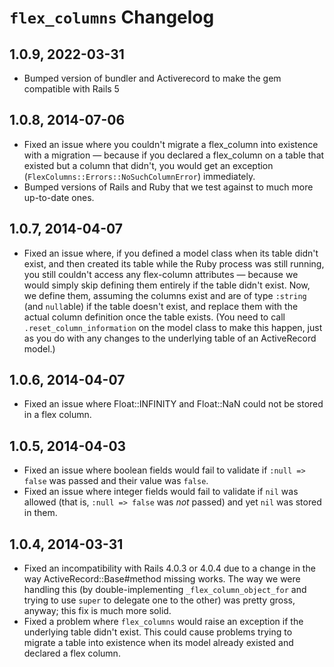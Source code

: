 # `flex_columns` Changelog

## 1.0.9, 2022-03-31

* Bumped version of bundler and Activerecord to make the gem compatible with Rails 5

## 1.0.8, 2014-07-06

* Fixed an issue where you couldn't migrate a flex_column into existence with a migration &mdash; because if you
declared a flex_column on a table that existed but a column that didn't, you would get an exception
(`FlexColumns::Errors::NoSuchColumnError`) immediately.
* Bumped versions of Rails and Ruby that we test against to much more up-to-date ones.

## 1.0.7, 2014-04-07

* Fixed an issue where, if you defined a model class when its table didn't exist, and then created its table while the Ruby process was still running, you still couldn't access any flex-column attributes &mdash; because we would simply skip defining them entirely if the table didn't exist. Now, we define them, assuming the columns exist and are of type `:string` (and `null`able) if the table doesn't exist, and replace them with the actual column definition once the table exists. (You need to call `.reset_column_information` on the model class to make this happen, just as you do with any changes to the underlying table of an ActiveRecord model.)

## 1.0.6, 2014-04-07

* Fixed an issue where Float::INFINITY and Float::NaN could not be stored in a flex column.

## 1.0.5, 2014-04-03

* Fixed an issue where boolean fields would fail to validate if `:null => false` was passed and their value was `false`.
* Fixed an issue where integer fields would fail to validate if `nil` was allowed (that is, `:null => false` was _not_ passed) and yet `nil` was stored in them.

## 1.0.4, 2014-03-31

* Fixed an incompatibility with Rails 4.0.3 or 4.0.4 due to a change in the way ActiveRecord::Base#method missing works. The way we were handling this (by double-implementing `_flex_column_object_for` and trying to use `super` to delegate one to the other) was pretty gross, anyway; this fix is much more solid.
* Fixed a problem where `flex_columns` would raise an exception if the underlying table didn't exist. This could cause problems trying to migrate a table into existence when its model already existed and declared a flex column.
